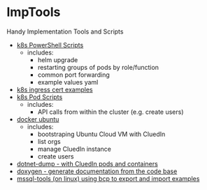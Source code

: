 # ImpTools
Handy Implementation Tools and Scripts

- [k8s PowerShell Scripts](k8s/pwsh/)
  - includes:
    - helm upgrade
    - restarting groups of pods by role/function
    - common port forwarding
    - example values yaml
- [k8s ingress cert examples](k8s/pwsh/ingress-certificates/)
- [k8s Pod Scripts](k8s/alpine/)
  - includes:
    - API calls from within the cluster (e.g. create users)
- [docker ubuntu](docker/ubuntu/)
  - includes:
    - bootstraping Ubuntu Cloud VM with CluedIn
    - list orgs
    - manage CluedIn instance
    - create users
- [dotnet-dump - with CluedIn pods and containers](dotnet-dump/)
- [doxygen - generate documentation from the code base](doxygen/)
- [mssql-tools (on linux) using bcp to export and import examples](mssql-tools/bcp-export-import-examples/)
